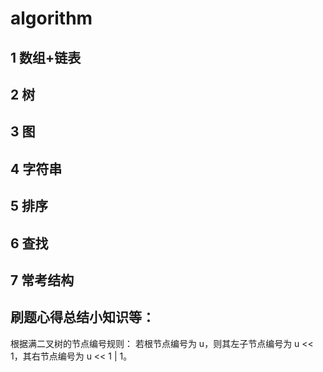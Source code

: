 <!--
 * @Author: wangxiang wangxiang@flashhold.com
 * @Date: 2022-08-20 10:41:22
 * @LastEditors: wangxiang wangxiang@flashhold.com
 * @LastEditTime: 2022-08-27 15:28:55
 * @FilePath: \algorithm-study\README.md
 * @Description: 这是默认设置,请设置`customMade`, 打开koroFileHeader查看配置 进行设置: https://github.com/OBKoro1/koro1FileHeader/wiki/%E9%85%8D%E7%BD%AE
-->
# algorithm

## 1 数组+链表

## 2 树

## 3 图

## 4 字符串

## 5 排序

## 6 查找

## 7 常考结构

## 刷题心得总结小知识等：

根据满二叉树的节点编号规则：
    若根节点编号为 u，则其左子节点编号为 u << 1，其右节点编号为 u << 1 | 1。